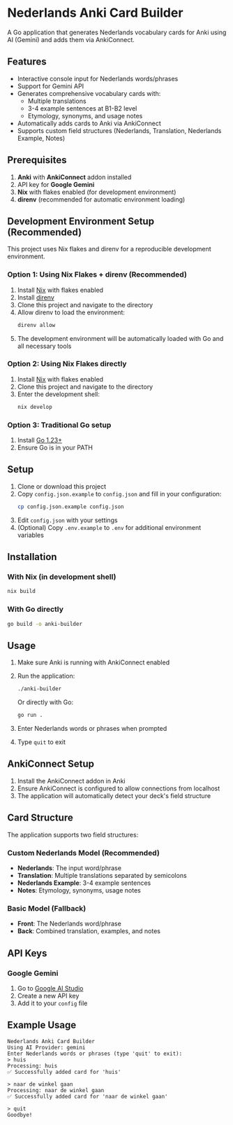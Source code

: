 # Nederlands Anki Card Builder

A Go application that generates Nederlands vocabulary cards for Anki using AI
(Gemini) and adds them via AnkiConnect.

## Features

- Interactive console input for Nederlands words/phrases
- Support for Gemini API
- Generates comprehensive vocabulary cards with:
  - Multiple translations
  - 3-4 example sentences at B1-B2 level
  - Etymology, synonyms, and usage notes
- Automatically adds cards to Anki via AnkiConnect
- Supports custom field structures (Nederlands, Translation, Nederlands Example,
  Notes)

## Prerequisites

1. **Anki** with **AnkiConnect** addon installed
2. API key for **Google Gemini**
3. **Nix** with flakes enabled (for development environment)
4. **direnv** (recommended for automatic environment loading)

## Development Environment Setup (Recommended)

This project uses Nix flakes and direnv for a reproducible development
environment.

### Option 1: Using Nix Flakes + direnv (Recommended)

1. Install [Nix](https://nixos.org/download.html) with flakes enabled
2. Install [direnv](https://direnv.net/docs/installation.html)
3. Clone this project and navigate to the directory
4. Allow direnv to load the environment:
   ```bash
   direnv allow
   ```
5. The development environment will be automatically loaded with Go and all
   necessary tools

### Option 2: Using Nix Flakes directly

1. Install [Nix](https://nixos.org/download.html) with flakes enabled
2. Clone this project and navigate to the directory
3. Enter the development shell:
   ```bash
   nix develop
   ```

### Option 3: Traditional Go setup

1. Install [Go 1.23+](https://golang.org/dl/)
2. Ensure Go is in your PATH

## Setup

1. Clone or download this project
2. Copy `config.json.example` to `config.json` and fill in your configuration:
   ```bash
   cp config.json.example config.json
   ```
3. Edit `config.json` with your settings
4. (Optional) Copy `.env.example` to `.env` for additional environment variables

## Installation

### With Nix (in development shell)

```bash
nix build
```

### With Go directly

```bash
go build -o anki-builder
```

## Usage

1. Make sure Anki is running with AnkiConnect enabled
2. Run the application:
   ```bash
   ./anki-builder
   ```
   Or directly with Go:
   ```bash
   go run .
   ```

3. Enter Nederlands words or phrases when prompted
4. Type `quit` to exit

## AnkiConnect Setup

1. Install the AnkiConnect addon in Anki
2. Ensure AnkiConnect is configured to allow connections from localhost
3. The application will automatically detect your deck's field structure

## Card Structure

The application supports two field structures:

### Custom Nederlands Model (Recommended)

- **Nederlands**: The input word/phrase
- **Translation**: Multiple translations separated by semicolons
- **Nederlands Example**: 3-4 example sentences
- **Notes**: Etymology, synonyms, usage notes

### Basic Model (Fallback)

- **Front**: The Nederlands word/phrase
- **Back**: Combined translation, examples, and notes

## API Keys

### Google Gemini

1. Go to [Google AI Studio](https://makersuite.google.com/app/apikey)
2. Create a new API key
3. Add it to your `config` file

## Example Usage

```
Nederlands Anki Card Builder
Using AI Provider: gemini
Enter Nederlands words or phrases (type 'quit' to exit):
> huis
Processing: huis
✅ Successfully added card for 'huis'

> naar de winkel gaan
Processing: naar de winkel gaan
✅ Successfully added card for 'naar de winkel gaan'

> quit
Goodbye!
```
